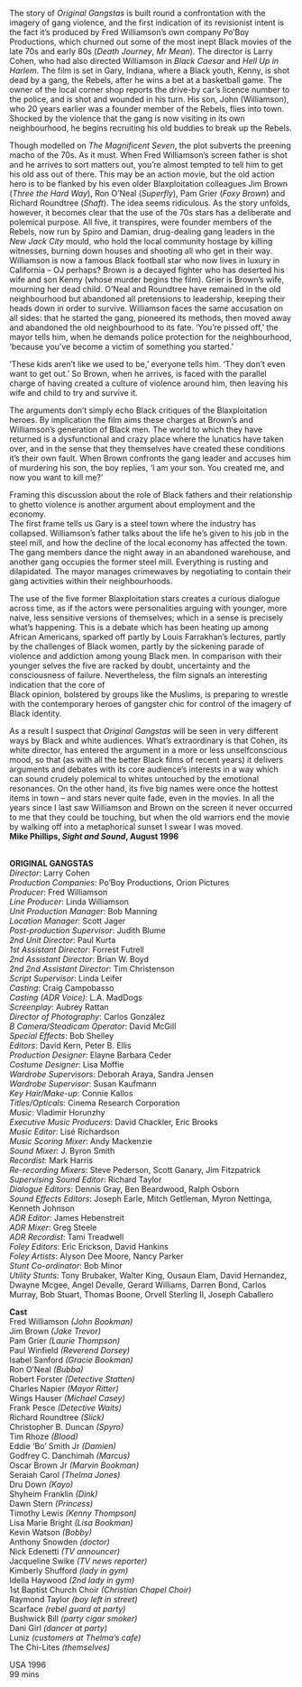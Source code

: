 

The story of _Original Gangstas_ is built round a confrontation with the imagery of gang violence, and the first indication of its revisionist intent is the fact it’s produced by Fred Williamson’s own company Po’Boy Productions, which churned out some of the most inept Black movies of the late 70s and early 80s (_Death Journey_, _Mr Mean_). The director is Larry Cohen, who had also directed Williamson in _Black Caesar_ and _Hell Up in Harlem_. The film is set in Gary, Indiana, where a Black youth, Kenny, is shot dead by a gang, the Rebels, after he wins a bet at a basketball game. The owner of the local corner shop reports the drive-by car’s licence number to the police, and is shot and wounded in his turn. His son, John (Williamson), who 20 years earlier was a founder member of the Rebels, flies into town. Shocked by the violence that the gang is now visiting in its own neighbourhood, he begins recruiting his old buddies to break up the Rebels.

Though modelled on _The Magnificent Seven_, the plot subverts the preening macho of the 70s. As it must. When Fred Williamson’s screen father is shot and he arrives to sort matters out, you’re almost tempted to tell him to get his old ass out of there. This may be an action movie, but the old action hero is to be flanked by his even older Blaxploitation colleagues Jim Brown (_Three the Hard Way_), Ron O’Neal (_Superfly_), Pam Grier (_Foxy Brown_) and Richard Roundtree (_Shaft_). The idea seems ridiculous. As the story unfolds, however, it becomes clear that the use of the 70s stars has a deliberate and polemical purpose. All five, it transpires, were founder members of the Rebels, now run by Spiro and Damian, drug-dealing gang leaders in the _New Jack City_ mould, who hold the local community hostage by killing witnesses, burning down houses and shooting all who get in their way. Williamson is now a famous Black football star who now lives in luxury in California – OJ perhaps? Brown is a decayed fighter who has deserted his wife and son Kenny (whose murder begins the film). Grier is Brown’s wife, mourning her dead child. O’Neal and Roundtree have remained in the old neighbourhood but abandoned all pretensions to leadership, keeping their heads down in order to survive. Williamson faces the same accusation on all sides: that he started the gang, pioneered its methods, then moved away and abandoned the old neighbourhood to its fate. ‘You’re pissed off,’ the mayor tells him, when he demands police protection for the neighbourhood, ‘because you’ve become a victim of something you started.’

‘These kids aren’t like we used to be,’ everyone tells him. ‘They don’t even want to get out.’ So Brown, when he arrives, is faced with the parallel charge of having created a culture of violence around him, then  leaving his wife and child to try and survive it.

The arguments don’t simply echo Black critiques of the Blaxploitation heroes. By implication the film aims these charges at Brown’s and Williamson’s generation of Black men. The world to which they have returned is a dysfunctional and crazy place where the lunatics have taken over, and in the sense that they themselves have created these conditions it’s their own fault. When Brown confronts the gang leader and accuses him of murdering his son, the boy replies, ‘I am your son. You created me, and now you want to kill me?’

Framing this discussion about the role of Black fathers and their relationship to ghetto violence is another argument about employment and the economy.  
The first frame tells us Gary is a steel town where the industry has collapsed. Williamson’s father talks about the life he’s given to his job in the steel mill, and how the decline of the local economy has affected the town. The gang members dance the night away in an abandoned warehouse, and another gang occupies the former steel mill. Everything is rusting and dilapidated.  The mayor manages crimewaves by negotiating to contain their gang activities within their neighbourhoods.

The use of the five former Blaxploitation stars creates a curious dialogue across time, as if the actors were personalities arguing with younger, more naive, less sensitive versions of themselves; which in a sense is precisely what’s happening. This is a debate which has been heating up among African Americans, sparked off partly by Louis Farrakhan’s lectures, partly by the challenges of Black women, partly by the sickening parade of violence and addiction among young Black men. In comparison with their younger selves the five are racked by doubt, uncertainty and the consciousness of failure. Nevertheless, the film signals an interesting indication that the core of  
Black opinion, bolstered by groups like the Muslims, is preparing to wrestle with the contemporary heroes of gangster chic for control of the imagery of Black identity.

As a result I suspect that _Original Gangstas_ will be seen in very different ways by Black and white audiences. What’s extraordinary is that Cohen, its white director, has entered the argument in a more or less unselfconscious mood, so that (as with all the better Black films of recent years) it delivers arguments and debates with its core audience’s interests in a way which can sound crudely polemical to whites untouched by the emotional resonances. On the other hand, its five big names were once the hottest items in town – and stars never quite fade, even in the movies. In all the years since I last saw Williamson and Brown on the screen it never occurred to me that they could be touching, but when the old warriors end the movie by walking off into a metaphorical sunset I swear I was moved.  
**Mike Phillips, _Sight and Sound_, August 1996**
<br><br>

**ORIGINAL GANGSTAS**  
_Director_: Larry Cohen  
_Production Companies_: Po’Boy Productions,  Orion Pictures  
_Producer_: Fred Williamson  
_Line Producer_: Linda Williamson  
_Unit Production Manager_: Bob Manning  
_Location Manager_: Scott Jager  
_Post-production Supervisor_: Judith Blume  
_2nd Unit Director_: Paul Kurta  
_1st Assistant Director_: Forrest Futrell  
_2nd Assistant Director_: Brian W. Boyd  
_2nd 2nd Assistant Director_: Tim Christenson  
_Script Supervisor_: Linda Leifer  
_Casting_: Craig Campobasso  
_Casting (ADR Voice)_: L.A. MadDogs  
_Screenplay_: Aubrey Rattan  
_Director of Photography_: Carlos González  
_B Camera/Steadicam Operator_: David McGill  
_Special Effects_: Bob Shelley  
_Editors_: David Kern, Peter B. Ellis  
_Production Designer_: Elayne Barbara Ceder  
_Costume Designer_: Lisa Moffie  
_Wardrobe Supervisors_: Deborah Araya,  Sandra Jensen  
_Wardrobe Supervisor_: Susan Kaufmann  
_Key Hair/Make-up_: Connie Kallos  
_Titles/Opticals_: Cinema Research Corporation  
_Music_: Vladimir Horunzhy  
_Executive Music Producers_: David Chackler,  Eric Brooks  
_Music Editor_: Lisé Richardson  
_Music Scoring Mixer_: Andy Mackenzie  
_Sound Mixer_: J. Byron Smith  
_Recordist_: Mark Harris  
_Re-recording Mixers_: Steve Pederson,  Scott Ganary, Jim Fitzpatrick  
_Supervising Sound Editor_: Richard Taylor  
_Dialogue Editors_: Dennis Gray, Ben Beardwood, Ralph Osborn  
_Sound Effects Editors_: Joseph Earle,  Mitch Getlleman, Myron Nettinga, Kenneth Johnson  
_ADR Editor_: James Hebenstreit  
_ADR Mixer_: Greg Steele  
_ADR Recordist_: Tami Treadwell  
_Foley Editors_: Eric Erickson, David Hankins  
_Foley Artists_: Alyson Dee Moore, Nancy Parker  
_Stunt Co-ordinator_: Bob Minor  
_Utility Stunts_: Tony Brubaker, Walter King,  Ousaun Elam, David Hernandez, Dwayne Mcgee, Angel Devalle, Gerard Williams, Darren Bond, Carlos Murray, Bob Stuart, Thomas Boone, Orvell Sterling II, Joseph Caballero

**Cast**  
Fred Williamson _(John Bookman)_  
Jim Brown _(Jake Trevor)_  
Pam Grier _(Laurie Thompson)_  
Paul Winfield _(Reverend Dorsey)_  
Isabel Sanford _(Gracie Bookman)_  
Ron O’Neal _(Bubba)_  
Robert Forster _(Detective Statten)_  
Charles Napier _(Mayor Ritter)_  
Wings Hauser _(Michael Casey)_  
Frank Pesce _(Detective Waits)_  
Richard Roundtree _(Slick)_  
Christopher B. Duncan _(Spyro)_  
Tim Rhoze _(Blood)_  
Eddie ‘Bo’ Smith Jr _(Damien)_  
Godfrey C. Danchimah _(Marcus)_  
Oscar Brown Jr _(Marvin Bookman)_  
Seraiah Carol _(Thelma Jones)_  
Dru Down _(Kayo)_  
Shyheim Franklin _(Dink)_  
Dawn Stern _(Princess)_  
Timothy Lewis _(Kenny Thompson)_  
Lisa Marie Bright _(Lisa Bookman)_  
Kevin Watson _(Bobby)_  
Anthony Snowden _(doctor)_  
Nick Edenetti _(TV announcer)_  
Jacqueline Swike _(TV news reporter)_  
Kimberly Shufford _(lady in gym)_  
Idella Haywood _(2nd lady in gym)_  
1st Baptist Church Choir _(Christian Chapel Choir)_  
Raymond Taylor _(boy left in street)_  
Scarface _(rebel guard at party)_  
Bushwick Bill _(party cigar smoker)_  
Dani Girl _(dancer at party)_  
Luniz _(customers at Thelma’s cafe)_  
The Chi-Lites _(themselves)_

USA 1996  
99 mins<br>
<br>
<!--stackedit_data:
eyJoaXN0b3J5IjpbLTEwODA5MzAyMDhdfQ==
-->